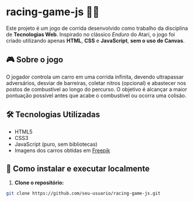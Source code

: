 # racing-game-js 🏁🚗

Este projeto é um jogo de corrida desenvolvido como trabalho da disciplina de **Tecnologias Web**. Inspirado no clássico *Enduro* do Atari, o jogo foi criado utilizando apenas **HTML**, **CSS** e **JavaScript**, **sem o uso de Canvas**.

## 🎮 Sobre o jogo

O jogador controla um carro em uma corrida infinita, devendo ultrapassar adversários, desviar de barreiras, coletar nitros (opcional) e abastecer nos postos de combustível ao longo do percurso. O objetivo é alcançar a maior pontuação possível antes que acabe o combustível ou ocorra uma colisão.

## 🛠 Tecnologias Utilizadas

- HTML5
- CSS3
- JavaScript (puro, sem bibliotecas)
- Imagens dos carros obtidas em [Freepik](https://www.freepik.com)


## 🚀 Como instalar e executar localmente

1. **Clone o repositório:**

```bash
git clone https://github.com/seu-usuario/racing-game-js.git

